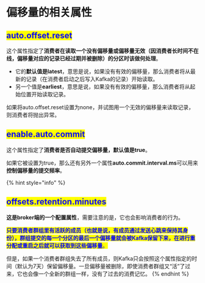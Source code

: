 # 偏移量的相关属性

## <mark style="color:blue;">**auto.offset.reset**</mark>

这个属性指定了**消费者在读取一个没有偏移量或偏移量无效（因消费者长时间不在线，偏移量对应的记录已经过期并被删除）的分区时该做何处理**。

* 它的**默认值是latest**，意思是说，如果没有有效的偏移量，那么消费者将从最新的记录（在消费者启动之后写入Kafka的记录）开始读取。
* 另一个值是**earliest**，意思是说，如果没有有效的偏移量，那么消费者将从起始位置开始读取记录。

如果将auto.offset.reset设置为none，并试图用一个无效的偏移量来读取记录，则消费者将抛出异常。

## <mark style="color:blue;">**enable.auto.commit**</mark>

这个属性指定了**消费者是否自动提交偏移量，默认值是true**。

如果它被设置为true，那么还有另外一个属性**auto.commit.interval.ms**可以用来**控制偏移量的提交频率**。

{% hint style="info" %}
## <mark style="color:blue;">**offsets.retention.minutes**</mark>

**这是broker端的一个配置属性**，需要注意的是，它也会影响消费者的行为。

<mark style="color:blue;">**只要消费者群组里有活跃的成员（也就是说，有成员通过发送心跳来保持其身份），群组提交的每一个分区的最后一个偏移量就会被Kafka保留下来，在进行重分配或重启之后就可以获取到这些偏移量**</mark><mark style="color:blue;">。</mark>

但是，如果一个消费者群组失去了所有成员，则Kafka只会按照这个属性指定的时间（默认为7天）保留偏移量。一旦偏移量被删除，即使消费者群组又“活”了过来，它也会像一个全新的群组一样，没有了过去的消费记忆。
{% endhint %}
